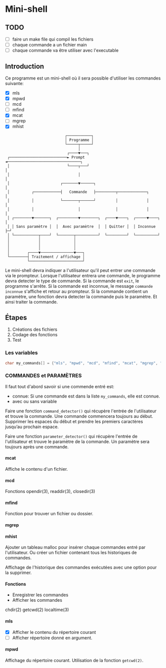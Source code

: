 # Mini-shell

## TODO

- [ ] faire un make file qui compil les fichiers
- [ ] chaque commande a un fichier main
- [ ] chaque commande va être utiliser avec l'executable

## Introduction

Ce programme est un mini-shell où il sera possible d'utiliser les commandes suivante:

- [x] mls
- [x] mpwd
- [ ] mcd
- [ ] mfind
- [x] mcat
- [ ] mgrep
- [x] mhist

```
                           ┌───────────┐
                           │ Programme │
                           └─────┬─────┘
                                 │
                            ┌────▼───┐
 ┌──────────────────────────► Prompt ◄─────────────────────────────────┐
 │                          └────┬───┘                                 │
 │                               │                                     │
 │                       ┌───────▼──────┐                              │
 │          ┌────────────┤   Commande   ├─────────┬─────────────┐      │
 │          │            └───────┬──────┘         │             │      │
 │          │                    │                │             │      │
 │ ┌────────▼───────┐  ┌─────────▼────────┐  ┌────▼────┐  ┌─────▼────┐ │
 │ │ Sans paramètre │  │  Avec paramètre  │  │ Quitter │  │ Inconnue ├─┘
 │ └───────────┬────┘  └───────┬──────────┘  └─────────┘  └──────────┘
 │             │               │
 │             │               │
 │             │               │
 │        ┌────▼───────────────▼───┐
 └────────┤ Traitement / affichage │
          └────────────────────────┘
```

Le mini-shell devra indiquer a l'utilisateur qu'il peut entrer une commande via le prompteur.
Lorsque l'utilisateur entrera une commande, le programme devra detecter le type de commande.
Si la commande est `exit`, le programme s'arrête.
Si la commande est inconnue, le message `commande inconnue` s'affiche et retour au prompteur.
Si la commande contient un paramètre, une fonction devra detecter la commande puis le paramètre. Et ainsi traiter la commande.

## Étapes

1. Créations des fichiers
2. Codage des fonctions
3. Test

### Les variables

```c
char my_commands[] = {"mls", "mpwd", "mcd", "mfind", "mcat", "mgrep", "mhist"};
```

### COMMANDES et PARAMÈTRES

Il faut tout d'abord savoir si une commende entré est:

- connue: Si une commande est dans la liste `my_commands`, elle est connue.
- avec ou sans variable

Faire une fonction `command_detector()` qui récupère l'entrée de l'utilisateur et trouve la commande.
Une commande commencera toujours au début.
Supprimer les espaces du début et prendre les premiers caractères jusqu’au prochain espace.

Faire une fonction `parameter_detector()` qui récupère l'entrée de l'utilisateur et trouve le paramètre de la commande.
Un paramètre sera toujours après une commande.

#### mcat

Affiche le contenu d'un fichier.

#### mcd

Fonctions opendir(3), readdir(3), closedir(3)

#### mfind

Fonction pour trouver un fichier ou dossier.

#### mgrep

#### mhist

Ajouter un tableau malloc pour insérer chaque commandes entré par l'utilisateur.
Ou créer un fichier contenant tous les historiques de commandes.

Affichage de l'historique des commandes exécutées avec une option pour la supprimer.

#### Fonctions

- Enregistrer les commandes
- Afficher les commandes

chdir(2)
getcwd(2)
localtime(3)

#### mls

- [x] Afficher le contenu du répertoire courant
- [ ] Afficher répertoire donné en argument.

#### mpwd

Affichage du répertoire courant.
Utilisation de la fonction `getcwd(2)`.
